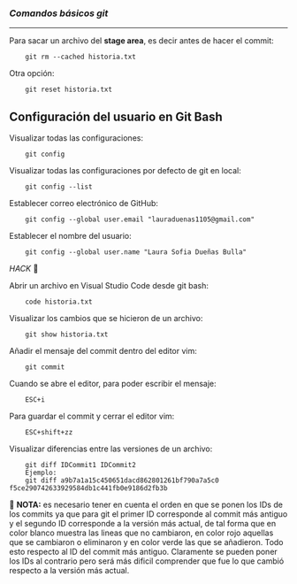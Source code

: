 ### *Comandos básicos git*
---
Para sacar un archivo del **stage area**, es decir antes de hacer el commit:

```
	git rm --cached historia.txt
```

Otra opción:

```
	git reset historia.txt
```

## Configuración del usuario en Git Bash

Visualizar todas las configuraciones:

```
	git config
```

Visualizar todas las configuraciones por defecto de git en local:

```
	git config --list
```

Establecer correo electrónico de GitHub:

```
	git config --global user.email "lauraduenas1105@gmail.com"
```

Establecer el nombre del usuario:

```
	git config --global user.name "Laura Sofia Dueñas Bulla"
```

*HACK* :dizzy:

Abrir un archivo en Visual Studio Code desde git bash:

```
	code historia.txt
```

Visualizar los cambios que se hicieron de un archivo:

```
	git show historia.txt
```

Añadir el mensaje del commit dentro del editor vim:

```
	git commit
```

Cuando se abre el editor, para poder escribir el mensaje:

```
	ESC+i
```

Para guardar el commit y cerrar el editor vim:

```
	ESC+shift+zz
```

Visualizar diferencias entre las versiones de un archivo:

```
	git diff IDCommit1 IDCommit2
    Ejemplo:
    git diff a9b7a1a15c450651dacd862801261bf790a7a5c0 f5ce290742633929584db1c441fb0e9186d2fb3b
```

:ledger: **NOTA:** es necesario tener en cuenta el orden en que se ponen los IDs de los commits ya que para git el primer ID corresponde al commit más antiguo y el segundo ID corresponde a la versión más actual, de tal forma que en color blanco muestra las lineas que no cambiaron, en color rojo aquellas que se cambiaron o eliminaron y en color verde las que se añadieron. Todo esto respecto al ID del commit más antiguo. Claramente se pueden poner los IDs al contrario pero será más dificil comprender que fue lo que cambió respecto a la versión más actual. 

